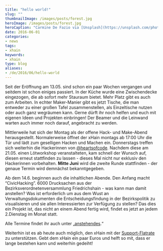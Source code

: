 ```yaml
---
title: "hello world!"
slug: ""
thumbnailImage: /images/posts/forest.jpg
heroImage: /images/posts/forest.jpg
heroCaption: "Carmine De Fazio via [Unsplash](https://unsplash.com/photos/3ytjETpQMNY) ([CC0](https://creativecommons.org/publicdomain/zero/1.0/deed.de))"
date: 2016-06-01
categories:
- news
tags:
- xhain
keywords:
- xhain
type: blog
aliases:
- /de/2016/06/hello-world
---
```


Seit der Eröffnung am 13.05. sind schon ein paar Wochen vergangen und seitdem ist schon einiges passiert. In der Küche wurde eine Zwischendecke eingezogen, die ab sofort mehr Stauraum bietet. Mehr Platz gibt es auch zum Arbeiten. In echter Maker-Manier gibt es jetzt Tische, die man entweder zu einer großen Tafel zusammenstellen, als Einzeltische nutzen oder auch ganz wegräumen kann. Gerne dürft ihr noch helfen und euch mit eigenen Ideen und Projekten einbringen! Der Beamer und die Leinwand warten auch immer noch darauf, angebracht zu werden.

<!--more-->

Mittlerweile hat sich der Montag als der offene Hack- und Make-Abend herausgestellt. Normalerweise öffnet der xHain montags ab 17:00 Uhr die Tür und lädt zum geselligen Hacken und Machen ein.
Donnerstags treffen sich weiterhin die Hackerinnen von [@heartsofcode][1]. Nachdem diese am 21.05. einen Lötworkshop veranstalteten, kam schnell der Wunsch auf, diesen erneut stattfinden zu lassen - dieses Mal nicht nur exklusiv den Hackerinnen vorbehalten. __Mitte Juni__ wird die zweite Runde stattfinden - der genaue Termin wird demnächst bekanntgegeben.

Ab dem 14.6. beginnen auch die inhaltlichen Abende. Den Anfang macht “CivicHacking”. 6000 Drucksachen aus der Bezirksverordnetenversammlung Friedrichshain - was kann man damit anstellen? Was ist erforderlich um aus dem Wust an Verwaltungsdokumenten die Entscheidungsfindung in der Bezirkspolitik zu visualisieren und sie allen Interessierten zur Verfügung zu stellen? Das dies ein Projekt ist, das nicht an einem Abend fertig wird, findet es jetzt an jedem 2.Dienstag im Monat statt.

Alle Termine findet ihr auch unter „[anstehendes][2].“

Weiterhin ist es ab heute auch möglich, den xHain mit der [Support-Flatrate][3] zu unterstützen. Gebt dem xHain ein paar Euros und helft so mit, dass er lange bestehen kann und weiterhin gedeiht!  

[1]:	https://twitter.com/heartsofcode
[2]:	https://xhain-hackspace.github.io/calendar.html
[3]:	https://xhain-hackspace.github.io/support.html
